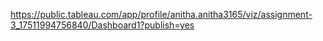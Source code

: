 https://public.tableau.com/app/profile/anitha.anitha3165/viz/assignment-3_17511994756840/Dashboard1?publish=yes


